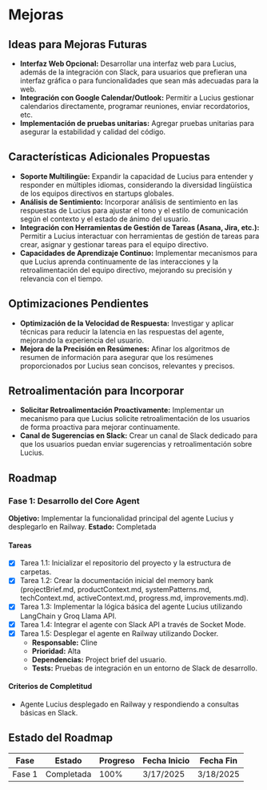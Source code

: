 # Mejoras

## Ideas para Mejoras Futuras
- **Interfaz Web Opcional:**  Desarrollar una interfaz web para Lucius, además de la integración con Slack, para usuarios que prefieran una interfaz gráfica o para funcionalidades que sean más adecuadas para la web.
- **Integración con Google Calendar/Outlook:** Permitir a Lucius gestionar calendarios directamente, programar reuniones, enviar recordatorios, etc.
- **Implementación de pruebas unitarias:** Agregar pruebas unitarias para asegurar la estabilidad y calidad del código.

## Características Adicionales Propuestas
- **Soporte Multilingüe:**  Expandir la capacidad de Lucius para entender y responder en múltiples idiomas, considerando la diversidad lingüística de los equipos directivos en startups globales.
- **Análisis de Sentimiento:**  Incorporar análisis de sentimiento en las respuestas de Lucius para ajustar el tono y el estilo de comunicación según el contexto y el estado de ánimo del usuario.
- **Integración con Herramientas de Gestión de Tareas (Asana, Jira, etc.):**  Permitir a Lucius interactuar con herramientas de gestión de tareas para crear, asignar y gestionar tareas para el equipo directivo.
- **Capacidades de Aprendizaje Continuo:**  Implementar mecanismos para que Lucius aprenda continuamente de las interacciones y la retroalimentación del equipo directivo, mejorando su precisión y relevancia con el tiempo.

## Optimizaciones Pendientes
- **Optimización de la Velocidad de Respuesta:**  Investigar y aplicar técnicas para reducir la latencia en las respuestas del agente, mejorando la experiencia del usuario.
- **Mejora de la Precisión en Resúmenes:**  Afinar los algoritmos de resumen de información para asegurar que los resúmenes proporcionados por Lucius sean concisos, relevantes y precisos.

## Retroalimentación para Incorporar
- **Solicitar Retroalimentación Proactivamente:**  Implementar un mecanismo para que Lucius solicite retroalimentación de los usuarios de forma proactiva para mejorar continuamente.
- **Canal de Sugerencias en Slack:**  Crear un canal de Slack dedicado para que los usuarios puedan enviar sugerencias y retroalimentación sobre Lucius.

## Roadmap

### Fase 1: Desarrollo del Core Agent
**Objetivo:** Implementar la funcionalidad principal del agente Lucius y desplegarlo en Railway.
**Estado:** Completada

#### Tareas
- [x] Tarea 1.1: Inicializar el repositorio del proyecto y la estructura de carpetas.
- [x] Tarea 1.2: Crear la documentación inicial del memory bank (projectBrief.md, productContext.md, systemPatterns.md, techContext.md, activeContext.md, progress.md, improvements.md).
- [x] Tarea 1.3: Implementar la lógica básica del agente Lucius utilizando LangChain y Groq Llama API.
- [x] Tarea 1.4: Integrar el agente con Slack API a través de Socket Mode.
- [x] Tarea 1.5: Desplegar el agente en Railway utilizando Docker.
  - **Responsable:** Cline
  - **Prioridad:** Alta
  - **Dependencias:** Project brief del usuario.
  - **Tests:** Pruebas de integración en un entorno de Slack de desarrollo.

#### Criterios de Completitud
- Agente Lucius desplegado en Railway y respondiendo a consultas básicas en Slack.

## Estado del Roadmap

| Fase | Estado | Progreso | Fecha Inicio | Fecha Fin |
|------|--------|----------|--------------|-----------|
| Fase 1 | Completada | 100% | 3/17/2025 | 3/18/2025 |
